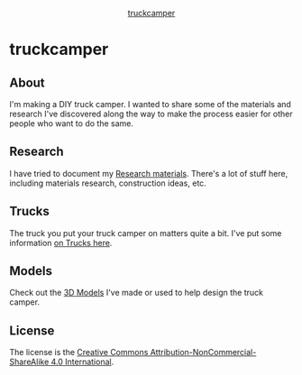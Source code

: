 <div markdown="1">
<!-- START doctoc generated TOC please keep comment here to allow auto update -->
<!-- DON'T EDIT THIS SECTION, INSTEAD RE-RUN doctoc TO UPDATE -->

<p align="center">
<a href="#truckcamper">truckcamper</a>
</p>

<!-- END doctoc generated TOC please keep comment here to allow auto update -->
</div>

# truckcamper


## About

I'm making a DIY truck camper. I wanted to share some of the materials and research I've discovered along the way to make the process easier for other people who want to do the same.

## Research

I have tried to document my [Research materials](./Research/). There's a lot of stuff here, including materials research, construction ideas, etc.

## Trucks

The truck you put your truck camper on matters quite a bit. I've put some information [on Trucks here](./Trucks/).

## Models

Check out the [3D Models](./Models) I've made or used to help design the truck camper.


## License

The license is the [Creative Commons Attribution-NonCommercial-ShareAlike 4.0 International](./LICENSE).

